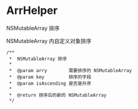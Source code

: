 # ArrHelper

NSMutableArray 排序

NSMutableArray 内自定义对象排序
```object-c
/**
 *  NSMutableArray 排序
 *
 *  @param arry        需要排序的 NSMutableArray
 *  @param key         排序的字段
 *  @param isAscending 是否是升序
 *
 *  @return 排序后的新的 NSMutableArray
 */
 ```
